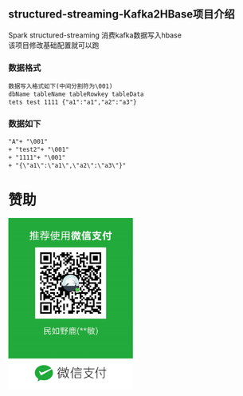 ## structured-streaming-Kafka2HBase项目介绍  
Spark structured-streaming 消费kafka数据写入hbase<br />
该项目修改基础配置就可以跑<br />

### 数据格式

```
数据写入格式如下(中间分割符为\001)
dbName tableName tableRowkey tableData
tets test 1111 {"a1":"a1","a2":"a3"}
```

### 数据如下
``` 
"A"+ "\001"
+ "test2"+ "\001"
+ "1111"+ "\001"
+ "{\"a1\":\"a1\",\"a2\":\"a3\"}"
```

# 赞助
<img src="https://github.com/duhanmin/mathematics-statistics-python/blob/master/images/90f9a871536d5910cad6c10f0297fc7.jpg" width="250">
